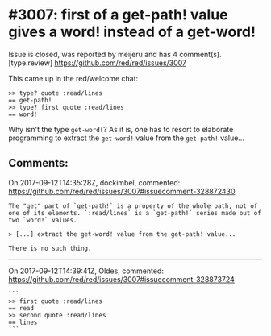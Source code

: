 
#3007: first of a get-path! value gives a word! instead of a get-word!
================================================================================
Issue is closed, was reported by meijeru and has 4 comment(s).
[type.review]
<https://github.com/red/red/issues/3007>

This came up in the red/welcome chat:
```
>> type? quote :read/lines
== get-path!
>> type? first quote :read/lines
== word!
```
Why isn't the type `get-word!`? As it is, one has to resort to elaborate programming to extract the `get-word!` value from the `get-path!` value...


Comments:
--------------------------------------------------------------------------------

On 2017-09-12T14:35:28Z, dockimbel, commented:
<https://github.com/red/red/issues/3007#issuecomment-328872430>

    The "get" part of `get-path!` is a property of the whole path, not of one of its elements. `:read/lines` is a `get-path!` series made out of two `word!` values.
    
    > [...] extract the get-word! value from the get-path! value...
    
    There is no such thing.

--------------------------------------------------------------------------------

On 2017-09-12T14:39:41Z, Oldes, commented:
<https://github.com/red/red/issues/3007#issuecomment-328873724>

    ```
    >> first quote :read/lines
    == read
    >> second quote :read/lines
    == lines
    ```

